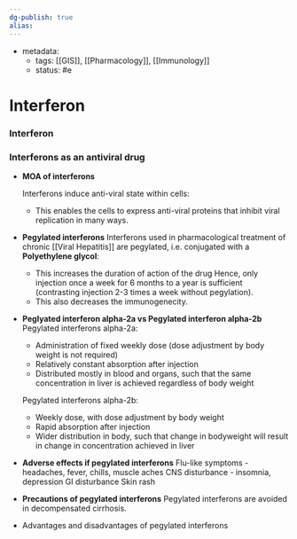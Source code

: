 ```yaml
---
dg-publish: true
alias:
---
```

- metadata:
	- tags: [[GIS]], [[Pharmacology]], [[Immunology]]
	- status: #e  
# Interferon
### Interferon
### Interferons as an antiviral drug
- **MOA of interferons**
    
    Interferons induce anti-viral state within cells:
    
    - This enables the cells to express anti-viral proteins that inhibit viral replication in many ways.
- **Pegylated interferons**
    Interferons used in pharmacological treatment of chronic [[Viral Hepatitis]] are pegylated, i.e. conjugated with a **Polyethylene glycol**:
    - This increases the duration of action of the drug
        Hence, only injection once a week for 6 months to a year is sufficient (contrasting injection 2-3 times a week without pegylation).
    - This also decreases the immunogenecity.
- **Peglyated interferon alpha-2a vs Pegylated interferon alpha-2b**
    Pegylated interferons alpha-2a:
    - Administration of fixed weekly dose (dose adjustment by body weight is not required)
    - Relatively constant absorption after injection
    - Distributed mostly in blood and organs, such that the same concentration in liver is achieved regardless of body weight
    
    Pegylated interferons alpha-2b:
    - Weekly dose, with dose adjustment by body weight
    - Rapid absorption after injection
    - Wider distribution in body, such that change in bodyweight will result in change in concentration achieved in liver
- **Adverse effects if pegylated interferons**
    Flu-like symptoms - headaches, fever, chills, muscle aches
    CNS disturbance - insomnia, depression
    GI disturbance
    Skin rash
- **Precautions of pegylated interferons**
    Pegylated interferons are avoided in decompensated cirrhosis.
- Advantages and disadvantages of pegylated interferons